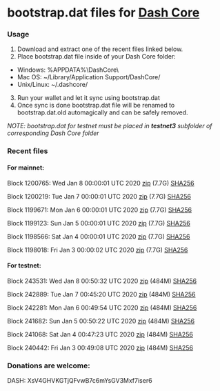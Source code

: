 # bootstrap.dat files for [Dash Core](https://github.com/dashpay/dash)

### Usage

1. Download and extract one of the recent files linked below.
2. Place bootstrap.dat file inside of your Dash Core folder:
 - Windows: %APPDATA%\DashCore\
 - Mac OS: ~/Library/Application Support/DashCore/
 - Unix/Linux: ~/.dashcore/
3. Run your wallet and let it sync using bootstrap.dat
4. Once sync is done bootstrap.dat file will be renamed to bootstrap.dat.old automagically and can be safely removed.

_NOTE: bootstrap.dat for testnet must be placed in **testnet3** subfolder of corresponding Dash Core folder_

### Recent files

#### For mainnet:

Block 1200765: Wed Jan  8 00:00:01 UTC 2020 [zip](https://dash-bootstrap.ams3.digitaloceanspaces.com/mainnet/2020-01-08/bootstrap.dat.zip) (7.7G) [SHA256](https://dash-bootstrap.ams3.digitaloceanspaces.com/mainnet/2020-01-08/sha256.txt)

Block 1200219: Tue Jan  7 00:00:01 UTC 2020 [zip](https://dash-bootstrap.ams3.digitaloceanspaces.com/mainnet/2020-01-07/bootstrap.dat.zip) (7.7G) [SHA256](https://dash-bootstrap.ams3.digitaloceanspaces.com/mainnet/2020-01-07/sha256.txt)

Block 1199671: Mon Jan  6 00:00:01 UTC 2020 [zip](https://dash-bootstrap.ams3.digitaloceanspaces.com/mainnet/2020-01-06/bootstrap.dat.zip) (7.7G) [SHA256](https://dash-bootstrap.ams3.digitaloceanspaces.com/mainnet/2020-01-06/sha256.txt)

Block 1199123: Sun Jan  5 00:00:01 UTC 2020 [zip](https://dash-bootstrap.ams3.digitaloceanspaces.com/mainnet/2020-01-05/bootstrap.dat.zip) (7.7G) [SHA256](https://dash-bootstrap.ams3.digitaloceanspaces.com/mainnet/2020-01-05/sha256.txt)

Block 1198566: Sat Jan  4 00:00:01 UTC 2020 [zip](https://dash-bootstrap.ams3.digitaloceanspaces.com/mainnet/2020-01-04/bootstrap.dat.zip) (7.7G) [SHA256](https://dash-bootstrap.ams3.digitaloceanspaces.com/mainnet/2020-01-04/sha256.txt)

Block 1198018: Fri Jan  3 00:00:02 UTC 2020 [zip](https://dash-bootstrap.ams3.digitaloceanspaces.com/mainnet/2020-01-03/bootstrap.dat.zip) (7.7G) [SHA256](https://dash-bootstrap.ams3.digitaloceanspaces.com/mainnet/2020-01-03/sha256.txt)


#### For testnet:

Block 243531: Wed Jan  8 00:50:32 UTC 2020 [zip](https://dash-bootstrap.ams3.digitaloceanspaces.com/testnet/2020-01-08/bootstrap.dat.zip) (484M) [SHA256](https://dash-bootstrap.ams3.digitaloceanspaces.com/testnet/2020-01-08/sha256.txt)

Block 242889: Tue Jan  7 00:45:20 UTC 2020 [zip](https://dash-bootstrap.ams3.digitaloceanspaces.com/testnet/2020-01-07/bootstrap.dat.zip) (484M) [SHA256](https://dash-bootstrap.ams3.digitaloceanspaces.com/testnet/2020-01-07/sha256.txt)

Block 242281: Mon Jan  6 00:49:54 UTC 2020 [zip](https://dash-bootstrap.ams3.digitaloceanspaces.com/testnet/2020-01-06/bootstrap.dat.zip) (484M) [SHA256](https://dash-bootstrap.ams3.digitaloceanspaces.com/testnet/2020-01-06/sha256.txt)

Block 241682: Sun Jan  5 00:50:22 UTC 2020 [zip](https://dash-bootstrap.ams3.digitaloceanspaces.com/testnet/2020-01-05/bootstrap.dat.zip) (484M) [SHA256](https://dash-bootstrap.ams3.digitaloceanspaces.com/testnet/2020-01-05/sha256.txt)

Block 241068: Sat Jan  4 00:47:23 UTC 2020 [zip](https://dash-bootstrap.ams3.digitaloceanspaces.com/testnet/2020-01-04/bootstrap.dat.zip) (484M) [SHA256](https://dash-bootstrap.ams3.digitaloceanspaces.com/testnet/2020-01-04/sha256.txt)

Block 240442: Fri Jan  3 00:49:08 UTC 2020 [zip](https://dash-bootstrap.ams3.digitaloceanspaces.com/testnet/2020-01-03/bootstrap.dat.zip) (484M) [SHA256](https://dash-bootstrap.ams3.digitaloceanspaces.com/testnet/2020-01-03/sha256.txt)


### Donations are welcome:

DASH: XsV4GHVKGTjQFvwB7c6mYsGV3Mxf7iser6
